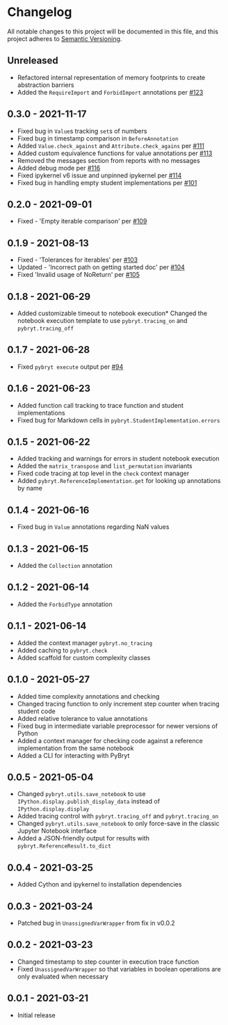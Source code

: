 # Changelog

All notable changes to this project will be documented in this file, and this project adheres to 
[Semantic Versioning](https://semver.org/spec/v2.0.0.html).

## Unreleased

* Refactored internal representation of memory footprints to create abstraction barriers
* Added the `RequireImport` and `ForbidImport` annotations per [#123](https://github.com/microsoft/pybryt/issues/123)

## 0.3.0 - 2021-11-17

* Fixed bug in `Value`s tracking `set`s of numbers
* Fixed bug in timestamp comparison in `BeforeAnnotation`
* Added `Value.check_against` and `Attribute.check_agains` per [#111](https://github.com/microsoft/pybryt/issues/111)
* Added custom equivalence functions for value annotations per [#113](https://github.com/microsoft/pybryt/issues/113)
* Removed the messages section from reports with no messages
* Added debug mode per [#116](https://github.com/microsoft/pybryt/issues/116)
* Fixed ipykernel v6 issue and unpinned ipykernel per [#114](https://github.com/microsoft/pybryt/issues/114)
* Fixed bug in handling empty student implementations per [#101](https://github.com/microsoft/pybryt/issues/101)

## 0.2.0 - 2021-09-01

* Fixed - 'Empty iterable comparison' per [#109](https://github.com/microsoft/pybryt/pull/109)

## 0.1.9 - 2021-08-13

* Fixed - 'Tolerances for iterables' per [#103](https://github.com/microsoft/pybryt/pull/103)
* Updated - 'Incorrect path on getting started doc' per [#104](https://github.com/microsoft/pybryt/pull/104)
* Fixed 'Invalid usage of NoReturn' per [#105](https://github.com/microsoft/pybryt/pull/105)

## 0.1.8 - 2021-06-29

* Added customizable timeout to notebook execution* Changed the notebook execution template to use `pybryt.tracing_on` and `pybryt.tracing_off`

## 0.1.7 - 2021-06-28

* Fixed `pybryt execute` output per [#94](https://github.com/microsoft/pybryt/issues/94)

## 0.1.6 - 2021-06-23

* Added function call tracking to trace function and student implementations
* Fixed bug for Markdown cells in `pybryt.StudentImplementation.errors`

## 0.1.5 - 2021-06-22

* Added tracking and warnings for errors in student notebook execution
* Added the `matrix_transpose` and `list_permutation` invariants
* Fixed code tracing at top level in the `check` context manager
* Added `pybryt.ReferenceImplementation.get` for looking up annotations by name

## 0.1.4 -  2021-06-16

* Fixed bug in `Value` annotations regarding NaN values

## 0.1.3 - 2021-06-15

* Added the `Collection` annotation

## 0.1.2 - 2021-06-14

* Added the `ForbidType` annotation

## 0.1.1 - 2021-06-14

* Added the context manager `pybryt.no_tracing`
* Added caching to `pybryt.check`
* Added scaffold for custom complexity classes

## 0.1.0 - 2021-05-27

* Added time complexity annotations and checking
* Changed tracing function to only increment step counter when tracing student code
* Added relative tolerance to value annotations
* Fixed bug in intermediate variable preprocessor for newer versions of Python
* Added a context manager for checking code against a reference implementation from the same
  notebook
* Added a CLI for interacting with PyBryt

## 0.0.5 - 2021-05-04

* Changed `pybryt.utils.save_notebook` to use `IPython.display.publish_display_data` instead of 
  `IPython.display.display`
* Added tracing control with `pybryt.tracing_off` and `pybryt.tracing_on`
* Changed `pybryt.utils.save_notebook` to only force-save in the classic Jupyter Notebook interface
* Added a JSON-friendly output for results with `pybryt.ReferenceResult.to_dict`

## 0.0.4 - 2021-03-25

* Added Cython and ipykernel to installation dependencies

## 0.0.3 - 2021-03-24

* Patched bug in `UnassignedVarWrapper` from fix in v0.0.2

## 0.0.2 - 2021-03-23

* Changed timestamp to step counter in execution trace function
* Fixed `UnassignedVarWrapper` so that variables in boolean operations are only evaluated when
  necessary

## 0.0.1 - 2021-03-21

* Initial release
